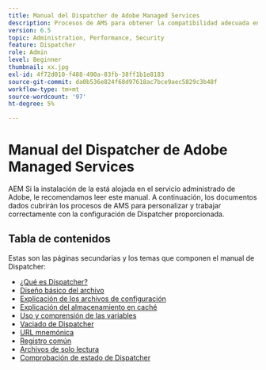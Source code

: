 ```yaml
---
title: Manual del Dispatcher de Adobe Managed Services
description: Procesos de AMS para obtener la compatibilidad adecuada en la configuración de Dispatcher.
version: 6.5
topic: Administration, Performance, Security
feature: Dispatcher
role: Admin
level: Beginner
thumbnail: xx.jpg
exl-id: 4f72d010-f488-490a-83fb-38ff1b1e8183
source-git-commit: da0b536e824f68d97618ac7bce9aec5829c3b48f
workflow-type: tm+mt
source-wordcount: '97'
ht-degree: 5%

---
```


# Manual del Dispatcher de Adobe Managed Services

AEM Si la instalación de la está alojada en el servicio administrado de Adobe, le recomendamos leer este manual.
A continuación, los documentos dados cubrirán los procesos de AMS para personalizar y trabajar correctamente con la configuración de Dispatcher proporcionada.

## Tabla de contenidos

Estas son las páginas secundarias y los temas que componen el manual de Dispatcher:

- [¿Qué es Dispatcher?](./what-is-the-dispatcher.md)
- [Diseño básico del archivo](./basic-file-layout.md)
- [Explicación de los archivos de configuración](./explanation-config-files.md)
- [Explicación del almacenamiento en caché](./understanding-cache.md)
- [Uso y comprensión de las variables](./variables.md)
- [Vaciado de Dispatcher](./disp-flushing.md)
- [URL mnemónica](./disp-vanity-url.md)
- [Registro común](./common-logs.md)
- [Archivos de solo lectura](./immutable-files.md)
- [Comprobación de estado de Dispatcher](./health-check.md)
